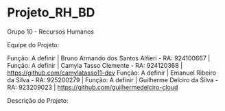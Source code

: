 # Projeto_RH_BD
Grupo 10 - Recursos Humanos

Equipe do Projeto: 

Função: A definir | Bruno Armando dos Santos Alfieri  - RA: 924100667 | 
Função: A definir | Camyla Tasso Clemente - RA: 924120368 | https://github.com/camylatasso11-dev
Função: A definir | Emanuel Ribeiro da Silva - RA: 925200279 | 
Função: A definir | Guilherme Delciro da Silva - RA: 923209023 | https://github.com/guilhermedelciro-cloud

Descrição do Projeto: 
